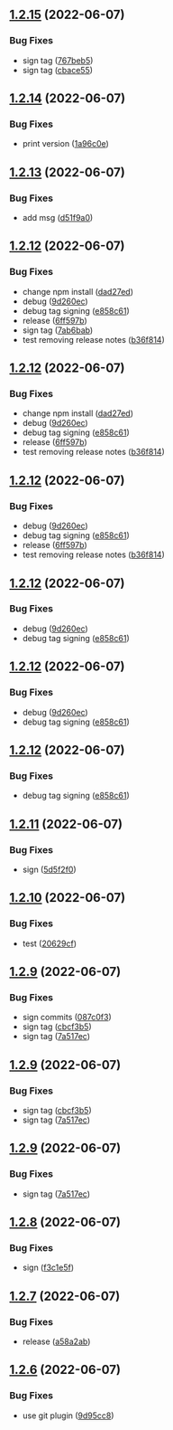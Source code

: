 ## [1.2.15](https://github.com/daniel-butler-irl/ibmcloud-terratest-wrapper/compare/v1.2.14...v1.2.15) (2022-06-07)


### Bug Fixes

* sign tag ([767beb5](https://github.com/daniel-butler-irl/ibmcloud-terratest-wrapper/commit/767beb51325b848deb8c2fc5435ccdd8659f7e10))
* sign tag ([cbace55](https://github.com/daniel-butler-irl/ibmcloud-terratest-wrapper/commit/cbace55958817f8086dabb15c30184351602e83f))

## [1.2.14](https://github.com/daniel-butler-irl/ibmcloud-terratest-wrapper/compare/v1.2.13...v1.2.14) (2022-06-07)


### Bug Fixes

* print version ([1a96c0e](https://github.com/daniel-butler-irl/ibmcloud-terratest-wrapper/commit/1a96c0e120c7a03284028b7ea7541e026bbb724c))

## [1.2.13](https://github.com/daniel-butler-irl/ibmcloud-terratest-wrapper/compare/v1.2.12...v1.2.13) (2022-06-07)


### Bug Fixes

* add msg ([d51f9a0](https://github.com/daniel-butler-irl/ibmcloud-terratest-wrapper/commit/d51f9a0f11d2ec449317e8025c4d6c5e33047f53))

## [1.2.12](https://github.com/daniel-butler-irl/ibmcloud-terratest-wrapper/compare/v1.2.11...v1.2.12) (2022-06-07)


### Bug Fixes

* change npm install ([dad27ed](https://github.com/daniel-butler-irl/ibmcloud-terratest-wrapper/commit/dad27ed39f1e88d85e0c007bbcb1efc51563ed4a))
* debug ([9d260ec](https://github.com/daniel-butler-irl/ibmcloud-terratest-wrapper/commit/9d260ec2aa3b9a5d4348db7360c3ddfb93820288))
* debug tag signing ([e858c61](https://github.com/daniel-butler-irl/ibmcloud-terratest-wrapper/commit/e858c61e7f16689db0f17c170bcf58c7c7427c83))
* release ([6ff597b](https://github.com/daniel-butler-irl/ibmcloud-terratest-wrapper/commit/6ff597bf6432f2d2b947a261d57fbbd33cbe7388))
* sign tag ([7ab6bab](https://github.com/daniel-butler-irl/ibmcloud-terratest-wrapper/commit/7ab6babc5b79aa85df2fdc102ce5cf0b0da7e4cc))
* test removing release notes ([b36f814](https://github.com/daniel-butler-irl/ibmcloud-terratest-wrapper/commit/b36f814b678a00a19427ad04d2d2038d2407b8d0))

## [1.2.12](https://github.com/daniel-butler-irl/ibmcloud-terratest-wrapper/compare/v1.2.11...v1.2.12) (2022-06-07)


### Bug Fixes

* change npm install ([dad27ed](https://github.com/daniel-butler-irl/ibmcloud-terratest-wrapper/commit/dad27ed39f1e88d85e0c007bbcb1efc51563ed4a))
* debug ([9d260ec](https://github.com/daniel-butler-irl/ibmcloud-terratest-wrapper/commit/9d260ec2aa3b9a5d4348db7360c3ddfb93820288))
* debug tag signing ([e858c61](https://github.com/daniel-butler-irl/ibmcloud-terratest-wrapper/commit/e858c61e7f16689db0f17c170bcf58c7c7427c83))
* release ([6ff597b](https://github.com/daniel-butler-irl/ibmcloud-terratest-wrapper/commit/6ff597bf6432f2d2b947a261d57fbbd33cbe7388))
* test removing release notes ([b36f814](https://github.com/daniel-butler-irl/ibmcloud-terratest-wrapper/commit/b36f814b678a00a19427ad04d2d2038d2407b8d0))

## [1.2.12](https://github.com/daniel-butler-irl/ibmcloud-terratest-wrapper/compare/v1.2.11...v1.2.12) (2022-06-07)


### Bug Fixes

* debug ([9d260ec](https://github.com/daniel-butler-irl/ibmcloud-terratest-wrapper/commit/9d260ec2aa3b9a5d4348db7360c3ddfb93820288))
* debug tag signing ([e858c61](https://github.com/daniel-butler-irl/ibmcloud-terratest-wrapper/commit/e858c61e7f16689db0f17c170bcf58c7c7427c83))
* release ([6ff597b](https://github.com/daniel-butler-irl/ibmcloud-terratest-wrapper/commit/6ff597bf6432f2d2b947a261d57fbbd33cbe7388))
* test removing release notes ([b36f814](https://github.com/daniel-butler-irl/ibmcloud-terratest-wrapper/commit/b36f814b678a00a19427ad04d2d2038d2407b8d0))

## [1.2.12](https://github.com/daniel-butler-irl/ibmcloud-terratest-wrapper/compare/v1.2.11...v1.2.12) (2022-06-07)


### Bug Fixes

* debug ([9d260ec](https://github.com/daniel-butler-irl/ibmcloud-terratest-wrapper/commit/9d260ec2aa3b9a5d4348db7360c3ddfb93820288))
* debug tag signing ([e858c61](https://github.com/daniel-butler-irl/ibmcloud-terratest-wrapper/commit/e858c61e7f16689db0f17c170bcf58c7c7427c83))

## [1.2.12](https://github.com/daniel-butler-irl/ibmcloud-terratest-wrapper/compare/v1.2.11...v1.2.12) (2022-06-07)


### Bug Fixes

* debug ([9d260ec](https://github.com/daniel-butler-irl/ibmcloud-terratest-wrapper/commit/9d260ec2aa3b9a5d4348db7360c3ddfb93820288))
* debug tag signing ([e858c61](https://github.com/daniel-butler-irl/ibmcloud-terratest-wrapper/commit/e858c61e7f16689db0f17c170bcf58c7c7427c83))

## [1.2.12](https://github.com/daniel-butler-irl/ibmcloud-terratest-wrapper/compare/v1.2.11...v1.2.12) (2022-06-07)


### Bug Fixes

* debug tag signing ([e858c61](https://github.com/daniel-butler-irl/ibmcloud-terratest-wrapper/commit/e858c61e7f16689db0f17c170bcf58c7c7427c83))

## [1.2.11](https://github.com/daniel-butler-irl/ibmcloud-terratest-wrapper/compare/v1.2.10...v1.2.11) (2022-06-07)


### Bug Fixes

* sign ([5d5f2f0](https://github.com/daniel-butler-irl/ibmcloud-terratest-wrapper/commit/5d5f2f0ed7127e87dc2afd141c4ca0c16e611aea))

## [1.2.10](https://github.com/daniel-butler-irl/ibmcloud-terratest-wrapper/compare/v1.2.9...v1.2.10) (2022-06-07)


### Bug Fixes

* test ([20629cf](https://github.com/daniel-butler-irl/ibmcloud-terratest-wrapper/commit/20629cf9160db38f216a3ec13d0b7f7df61f15f0))

## [1.2.9](https://github.com/daniel-butler-irl/ibmcloud-terratest-wrapper/compare/v1.2.8...v1.2.9) (2022-06-07)


### Bug Fixes

* sign commits ([087c0f3](https://github.com/daniel-butler-irl/ibmcloud-terratest-wrapper/commit/087c0f30cc32e9eb7595fa3c4515f3dc012e5077))
* sign tag ([cbcf3b5](https://github.com/daniel-butler-irl/ibmcloud-terratest-wrapper/commit/cbcf3b5b8897a6d634d7b2e5103897f4c165fc27))
* sign tag ([7a517ec](https://github.com/daniel-butler-irl/ibmcloud-terratest-wrapper/commit/7a517ec7b569cc59ebcd10c81d1a72b78c5c0009))

## [1.2.9](https://github.com/daniel-butler-irl/ibmcloud-terratest-wrapper/compare/v1.2.8...v1.2.9) (2022-06-07)


### Bug Fixes

* sign tag ([cbcf3b5](https://github.com/daniel-butler-irl/ibmcloud-terratest-wrapper/commit/cbcf3b5b8897a6d634d7b2e5103897f4c165fc27))
* sign tag ([7a517ec](https://github.com/daniel-butler-irl/ibmcloud-terratest-wrapper/commit/7a517ec7b569cc59ebcd10c81d1a72b78c5c0009))

## [1.2.9](https://github.com/daniel-butler-irl/ibmcloud-terratest-wrapper/compare/v1.2.8...v1.2.9) (2022-06-07)


### Bug Fixes

* sign tag ([7a517ec](https://github.com/daniel-butler-irl/ibmcloud-terratest-wrapper/commit/7a517ec7b569cc59ebcd10c81d1a72b78c5c0009))

## [1.2.8](https://github.com/daniel-butler-irl/ibmcloud-terratest-wrapper/compare/v1.2.7...v1.2.8) (2022-06-07)


### Bug Fixes

* sign ([f3c1e5f](https://github.com/daniel-butler-irl/ibmcloud-terratest-wrapper/commit/f3c1e5f863bc2a9678a6f08f73a9265ea0930028))

## [1.2.7](https://github.com/daniel-butler-irl/ibmcloud-terratest-wrapper/compare/v1.2.6...v1.2.7) (2022-06-07)


### Bug Fixes

* release ([a58a2ab](https://github.com/daniel-butler-irl/ibmcloud-terratest-wrapper/commit/a58a2abe6958af2b9f4b655a4cad6d0313db2064))

## [1.2.6](https://github.com/daniel-butler-irl/ibmcloud-terratest-wrapper/compare/v1.2.5...v1.2.6) (2022-06-07)


### Bug Fixes

* use git plugin ([9d95cc8](https://github.com/daniel-butler-irl/ibmcloud-terratest-wrapper/commit/9d95cc8a9b84bf14f117f2c22ac29e6485fb1a86))

